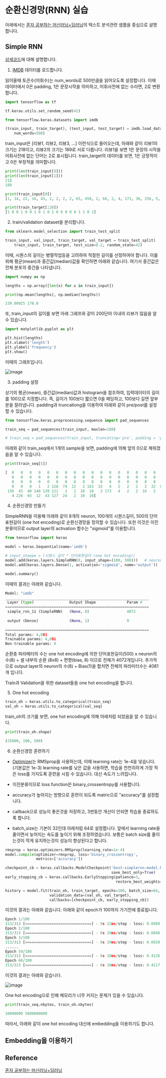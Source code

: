 # 순환신경망(RNN) 실습 

아래에서는 [혼자 공부하는 머신러닝+딥러닝](https://github.com/rickiepark/hg-mldl)의 텍스트 분석관련 셈플을 중심으로 설명합니다. 

## Simple RNN 

[상세코드](https://github.com/kyopark2014/ML-Algorithms/blob/main/src/rnn-simple.ipynb)에 대해 설명합니다.

1) [IMDB](https://www.imdb.com/) 데이터를 로드합니다.

읽어올때 토큰수(어휘수)는 num_words로 500만큼을 읽어오도록 설정합니다. 이때 데이터에서 0은 padding, 1은 문장시작을 의미하고, 어휘사전에 없는 수라면, 2로 변환합니다. 

```python
import tensorflow as tf

tf.keras.utils.set_random_seed(42)

from tensorflow.keras.datasets import imdb

(train_input, train_target), (test_input, test_target) = imdb.load_data(
    num_words=500)
```    



train_input은 [리뷰1, 리뷰2, 리뷰3, ...] 이런식으로 들어오는데, 아래와 같이 리뷰1의 크기는 218이고, 리뷰2의 크기는 189로 서로 다릅니다. 리뷰1을 보면 1은 문장의 시작을 어휘사전에 없는 단어는 2로 표시됩니다. train_target의 데이터를 보면, 1은 긍정적이고 0은 부정적을 의미합니다. 

```python
print(len(train_input[0]))
print(len(train_input[1]))
218
189

print(train_input[0])
[1, 14, 22, 16, 43, 2, 2, 2, 2, 65, 458, 2, 66, 2, 4, 173, 36, 256, 5, 25, 100, 43, 2, 112, 50, 2, 2, 9, 35, 480, 284, 5, 150, 4, 172, 112, 167, 2, 336, 385, 39, 4, 172, 2, 2, 17, 2, 38, 13, 447, 4, 192, 50, 16, 6, 147, 2, 19, 14, 22, 4, 2, 2, 469, 4, 22, 71, 87, 12, 16, 43, 2, 38, 76, 15, 13, 2, 4, 22, 17, 2, 17, 12, 16, 2, 18, 2, 5, 62, 386, 12, 8, 316, 8, 106, 5, 4, 2, 2, 16, 480, 66, 2, 33, 4, 130, 12, 16, 38, 2, 5, 25, 124, 51, 36, 135, 48, 25, 2, 33, 6, 22, 12, 215, 28, 77, 52, 5, 14, 407, 16, 82, 2, 8, 4, 107, 117, 2, 15, 256, 4, 2, 7, 2, 5, 2, 36, 71, 43, 2, 476, 26, 400, 317, 46, 7, 4, 2, 2, 13, 104, 88, 4, 381, 15, 297, 98, 32, 2, 56, 26, 141, 6, 194, 2, 18, 4, 226, 22, 21, 134, 476, 26, 480, 5, 144, 30, 2, 18, 51, 36, 28, 224, 92, 25, 104, 4, 226, 65, 16, 38, 2, 88, 12, 16, 283, 5, 16, 2, 113, 103, 32, 15, 16, 2, 19, 178, 32]

print(train_target[:20])
[1 0 0 1 0 0 1 0 1 0 1 0 0 0 0 0 1 1 0 1]
```

2) train/validation dataset을 분리합니다.

```python
from sklearn.model_selection import train_test_split

train_input, val_input, train_target, val_target = train_test_split(
    train_input, train_target, test_size=0.2, random_state=42)
```    

이때, 시퀀스의 길이는 병렬작업등을 고려하여 적절한 길이를 선정하여야 합니다. 이를 위해 평균(mean)과 중간값(median)값을 확인하면 아래와 같습니다. 여기서 중간값은 전체 분포의 중간을 나타냅니다. 

```python
import numpy as np

lengths = np.array([len(x) for x in train_input])

print(np.mean(lengths), np.median(lengths))

239.00925 178.0
```

또, train_input의 길이를 보면 아래 그래프와 같이 200단아 이내의 리뷰가 많음을 알 수 있습니다. 


```python
import matplotlib.pyplot as plt

plt.hist(lengths)
plt.xlabel('length')
plt.ylabel('frequency')
plt.show()
```

이때의 그래프입니다. 

![image](https://user-images.githubusercontent.com/52392004/188037315-0c49fd37-4727-4ee0-b0ee-f4d114c0a9fe.png)


3) padding 설정 

상기의 평균(mean), 중간값(median)값과 histogram을 참조하여, 입력데이터의 길이를 100으로 지정합니다. 즉, 길이가 100보다 짧으면 0을 패딩하고, 100보다 길면 앞부분을 잘라냅니다. padding과 truncationg을 이용하여 아래와 같이 pre/post를 설정할 수 있습니다. 

```python
from tensorflow.keras.preprocessing.sequence import pad_sequences

train_seq = pad_sequences(train_input, maxlen=100)

# train_seq = pad_sequences(train_input, truncating='pre', padding = 'pre', maxlen=100)
```

아래와 같이 train_seq에서 1개의 sample을 보면, padding에 의해 앞의 0으로 채워졌음을 알 수 있습니다. 
```python
print(train_seq[5])

[  0   0   0   0   0   0   0   0   0   0   0   0   0   0   0   0   0   0
   0   0   0   0   0   0   0   0   0   0   0   0   0   0   0   0   0   0
   0   0   0   0   0   0   0   0   0   0   0   0   0   0   0   0   0   0
   0   0   0   1   2 128  74  12   2 163  15   4   2   2   2   2  32  85
 156  45  40 148 139 121   2   2  10  10   2 173   4   2   2  16   2   8
   4 226  65  12  43 127  24   2  10  10]
```

4) 순환신경망 만들기

SimpleRNN을 이용해 아래와 같이 8개의 neuron, 100개의 시퀀스길이, 500의 단어표현길이 (one hot encoding)로 순환신경망을 정의할 수 있습니다. 또한 이것은 이진분류이므로 output layer의 activation 함수는 "sigmoid"를 이용합니다. 

```python
from tensorflow import keras

model = keras.Sequential(name='imdb')

# input_shaepe = (시퀀스 길이 * 단어표현길이 (one hot encoding))
model.add(keras.layers.SimpleRNN(8, input_shape=(100, 500)))   # neuron:8 
model.add(keras.layers.Dense(1, activation='sigmoid', name='output'))

model.summary()
```

이때의 결과는 아래와 같습니다. 

```python
Model: "imdb"
_________________________________________________________________
 Layer (type)                Output Shape              Param #   
=================================================================
 simple_rnn_11 (SimpleRNN)   (None, 8)                 4072      
                                                                 
 output (Dense)              (None, 1)                 9         
                                                                 
=================================================================
Total params: 4,081
Trainable params: 4,081
Non-trainable params: 0
```

순환층 파라메터의 수는 one hot encoding에 의한 단어표현길이(500) x neuron의 수(8) + 셀 내부의 순환 (8x8) + 편향(bias, 8) 이므로 전체가 4072개입니다. 추가적으로 output layer의 neuron의 수(8) + Bias(1)을 합치면 전체의 파라미터수는 4081개 입니다. 


Train과 Validation을 위한 dataset들을 one hot encoding을 합니다.


5) One hot encoding

```python
train_oh = keras.utils.to_categorical(train_seq)
val_oh = keras.utils.to_categorical(val_seq)
```

train_oh의 크기를 보면, one hot encoding에 의해 아래처럼 되었음을 알 수 있습니다. 

```python
print(train_oh.shape)

(25000, 100, 500)
```

6) 순환신경망 훈련하기 

- [Optimizer](https://github.com/kyopark2014/ML-Algorithms/blob/main/deep-learning.md#optimizer-%EA%B0%9C%EC%84%A0%EB%90%9C-gradient-descent-method)는 RMSprop을 사용하는데, 이때 learning rate는 1e-4을 넣습니다. (기본값은 1e-3) learning rate를 낮은 값을 사용하면, 학습을 천천히하게 가장 적은 loss를 가지도록 훈련을 시킬 수 있습니다. 대신 속도가 느려집니다.  

- 이진분류이므로 loss function은 binary_crossentropy를 사용합니다. 

- accuracy가 높아지는 방향으로 훈련이 되도록 matric으로 "accuracy"를 설정합니다. 

- callback으로 성능이 좋은것을 저장하고, 3번동안 개선이 안되면 학습을 종료하도록 합니다. 

- batch_size는 기본이 32인데 아래처럼 64로 설정합니다. 앞에서 learning rate을 줄이면서 늦어지는 속도를 높이기 위해 조정하였습니다. 보통은 batch size를 줄이는것이 작게 유지하는것이 성능이 향상된다고 합니다. 

```python
rmsprop = keras.optimizers.RMSprop(learning_rate=1e-4)
model.compile(optimizer=rmsprop, loss='binary_crossentropy', 
              metrics=['accuracy'])

checkpoint_cb = keras.callbacks.ModelCheckpoint('best-simplernn-model.h5', 
                                                save_best_only=True)
early_stopping_cb = keras.callbacks.EarlyStopping(patience=3,
                                                  restore_best_weights=True)

history = model.fit(train_oh, train_target, epochs=100, batch_size=64,
                    validation_data=(val_oh, val_target),
                    callbacks=[checkpoint_cb, early_stopping_cb])
```

이것의 결과는 아래와 같습니다. 아래와 같이 epoch가 100까지 가기전에 종료됩니다. 

```python
Epoch 1/100
313/313 [==============================] - 9s 22ms/step - loss: 0.6989 - accuracy: 0.5041 - val_loss: 0.6978 - val_accuracy: 0.5038
Epoch 2/100
313/313 [==============================] - 6s 19ms/step - loss: 0.6946 - accuracy: 0.5102 - val_loss: 0.6949 - val_accuracy: 0.5102
Epoch 3/100
313/313 [==============================] - 6s 19ms/step - loss: 0.6920 - accuracy: 0.5200 - val_loss: 0.6930 - val_accuracy: 0.5146
......
Epoch 59/100
313/313 [==============================] - 6s 18ms/step - loss: 0.4126 - accuracy: 0.8212 - val_loss: 0.4654 - val_accuracy: 0.7830
Epoch 60/100
313/313 [==============================] - 6s 18ms/step - loss: 0.4117 - accuracy: 0.8229 - val_loss: 0.4624 - val_accuracy: 0.7844
```

이것의 결과는 아래와 같습니다. 

![image](https://user-images.githubusercontent.com/52392004/188150748-89721f2a-e7d4-47d9-94ef-baf52aa1b88f.png)

One hot encoding으로 인해 메모리가 너무 커지는 문제가 있을 수 있습니다. 

```python
print(train_seq.nbytes, train_oh.nbytes)

10000000 5000000000
 ```

따라서, 아래와 같이 one hot encoding 대신에 embedding을 이용하기도 합니다. 



## Embedding을 이용하기 






## Reference

[혼자 공부하는 머신러닝+딥러닝](https://github.com/rickiepark/hg-mldl)
